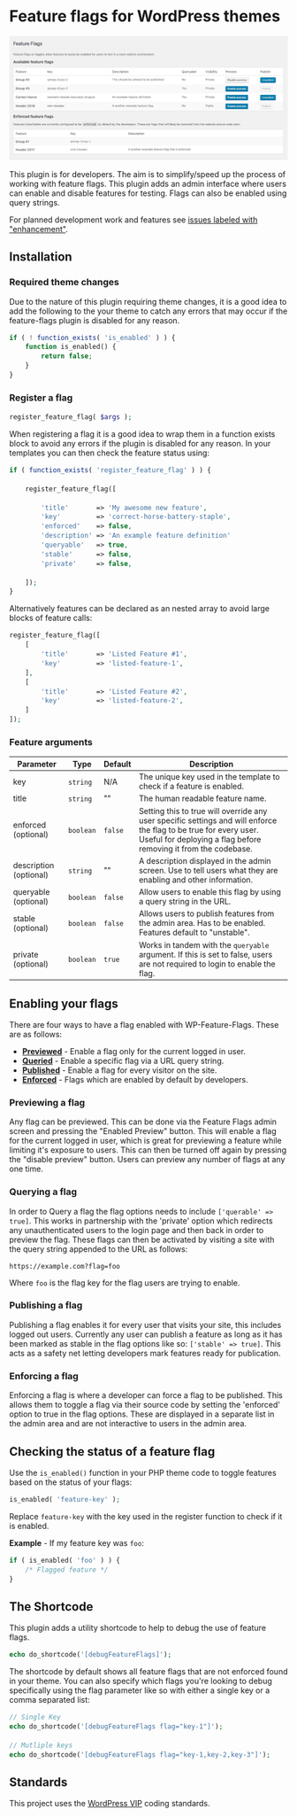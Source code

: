 # Feature flags for WordPress themes

![Screenshot of the admin interface](./docs/assets/images/wp-feature-flags-screenshot.jpg)

This plugin is for developers. The aim is to simplify/speed up the process of working with feature flags. 
This plugin adds an admin interface where users can enable and disable features for testing. Flags can also be enabled 
using query strings.

For planned development work and features see [issues labeled with "enhancement"](https://github.com/jamesrwilliams/feature-flags/issues?q=is%3Aopen+is%3Aissue+label%3Aenhancement).

## Installation 

### Required theme changes

Due to the nature of this plugin requiring theme changes, it is a good idea to add the following to the your theme to catch any errors that may occur if the feature-flags plugin is disabled for any reason.

```php
if ( ! function_exists( 'is_enabled' ) ) {
	function is_enabled() {
		return false;
	}
}
```

### Register a flag

```php
register_feature_flag( $args );
```
When registering a flag it is a good idea to wrap them in a function exists block to avoid any errors if the plugin is disabled for any reason. In your templates you can then check the feature status using:

```php
if ( function_exists( 'register_feature_flag' ) ) {

    register_feature_flag([
        
        'title'       => 'My awesome new feature',
        'key'         => 'correct-horse-battery-staple',
        'enforced'    => false,
        'description' => 'An example feature definition'
        'queryable'   => true,
        'stable'      => false,
        'private'     => false,
    
    ]);
}
```

Alternatively features can be declared as an nested array to avoid large blocks of feature calls:

```php
register_feature_flag([
    [       
        'title'       => 'Listed Feature #1',
        'key'         => 'listed-feature-1',
    ],
    [       
        'title'       => 'Listed Feature #2',
        'key'         => 'listed-feature-2',
    ] 
]);
```

### Feature arguments

| Parameter              | Type      | Default | Description |
|------------------------|-----------|---------|---|
| key                    | `string`  | N/A     |  The unique key used in the template to check if a feature is enabled. |
| title                  | `string`  | ""      | The human readable feature name. |
| enforced (optional)    | `boolean` | `false` | Setting this to true will override any user specific settings and will enforce the flag to be true for every user. Useful for deploying a flag before removing it from the codebase. |
| description (optional) | `string`  | ""      | A description displayed in the admin screen. Use to tell users what they are enabling and other information. |
| queryable (optional)   | `boolean` | `false` | Allow users to enable this flag by using a query string in the URL. |
| stable (optional)      | `boolean` | `false` | Allows users to publish features from the admin area. Has to be enabled. Features default to "unstable". |
| private (optional)     | `boolean` | `true`  | Works in tandem with the `queryable` argument. If this is set to false, users are not required to login to enable the flag. |


## Enabling your flags

There are four ways to have a flag enabled with WP-Feature-Flags. These are as follows:

- **[Previewed](#previewing-a-flag)** - Enable a flag only for the current logged in user.
- **[Queried](#querying-a-flag)** - Enable a specific flag via a URL query string.
- **[Published](#publishing-a-flag)** - Enable a flag for every visitor on the site.
- **[Enforced](#enforcing-a-flag)** - Flags which are enabled by default by developers.

### Previewing a flag

Any flag can be previewed. This can be done via the Feature Flags admin screen and pressing the "Enabled Preview" button. This will enable a flag for the current logged in user, which is great for previewing a feature while limiting it's exposure to users. This can then be turned off again by pressing the "disable preview" button. Users can preview any number of flags at any one time.

### Querying a flag

In order to Query a flag the flag options needs to include `['querable' => true]`. This works in partnership with the 'private' option which redirects any unauthenticated users to the login page and then back in order to preview the flag. These flags can then be activated by visiting a site with the query string appended to the URL as follows:

```
https://example.com?flag=foo
```
Where `foo` is the flag key for the flag users are trying to enable.

### Publishing a flag

Publishing a flag enables it for every user that visits your site, this includes logged out users. Currently any user can publish a feature as long as it has been marked as stable in the flag options like so: `['stable' => true]`. This acts as a safety net letting developers mark features ready for publication.

### Enforcing a flag

Enforcing a flag is where a developer can force a flag to be published. This allows them to toggle a flag via their source code by setting the 'enforced' option to true in the flag options. These are displayed in a separate list in the admin area and are not interactive to users in the admin area.

## Checking the status of a feature flag

Use the `is_enabled()` function in your PHP theme code to toggle features based on the status of your flags:

```php
is_enabled( 'feature-key' );
```
Replace `feature-key` with the key used in the register function to check if it is enabled.

**Example** - If my feature key was `foo`:

```php
if ( is_enabled( 'foo' ) ) {
    /* Flagged feature */
}
```

## The Shortcode

This plugin adds a utility shortcode to help to debug the use of feature flags. 

```php
echo do_shortcode('[debugFeatureFlags]');
```

The shortcode by default shows all feature flags that are not enforced found in your theme. You can also specify which flags you're looking to debug specifically using the flag parameter like so with either a single key or a comma separated list:

```php
// Single Key
echo do_shortcode('[debugFeatureFlags flag="key-1"]');

// Mutliple keys
echo do_shortcode('[debugFeatureFlags flag="key-1,key-2,key-3"]');
```

## Standards

This project uses the [WordPress VIP](https://github.com/Automattic/VIP-Coding-Standards) coding standards.
